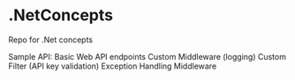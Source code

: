 # .NetConcepts
Repo for .Net concepts

Sample API:
  Basic Web API endpoints
  Custom Middleware (logging)
  Custom Filter (API key validation)
  Exception Handling Middleware
